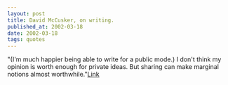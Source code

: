 ```yaml
---
layout: post
title: David McCusker, on writing.
published_at: 2002-03-18
date: 2002-03-18
tags: quotes
---
```


"(I'm much happier being able to write for a public mode.) I don't think my opinion is worth enough for private ideas. But sharing can make marginal notions almost worthwhile."[Link]()  